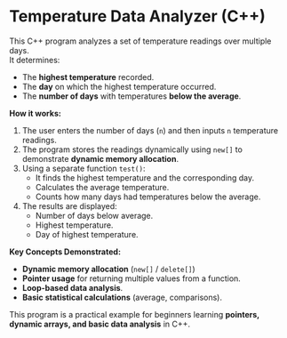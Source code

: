 # Temperature Data Analyzer (C++)

This C++ program analyzes a set of temperature readings over multiple days.  
It determines:
- The **highest temperature** recorded.
- The **day** on which the highest temperature occurred.
- The **number of days** with temperatures **below the average**.

**How it works:**
1. The user enters the number of days (`n`) and then inputs `n` temperature readings.
2. The program stores the readings dynamically using `new[]` to demonstrate **dynamic memory allocation**.
3. Using a separate function `test()`:
   - It finds the highest temperature and the corresponding day.
   - Calculates the average temperature.
   - Counts how many days had temperatures below the average.
4. The results are displayed:
   - Number of days below average.
   - Highest temperature.
   - Day of highest temperature.

**Key Concepts Demonstrated:**
- **Dynamic memory allocation** (`new[]` / `delete[]`)
- **Pointer usage** for returning multiple values from a function.
- **Loop-based data analysis**.
- **Basic statistical calculations** (average, comparisons).

This program is a practical example for beginners learning **pointers, dynamic arrays, and basic data analysis** in C++.
